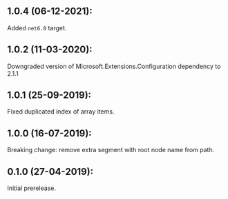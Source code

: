 ## 1.0.4 (06-12-2021):

Added `net6.0` target.

## 1.0.2 (11-03-2020):

Downgraded version of Microsoft.Extensions.Configuration dependency to 2.1.1

## 1.0.1 (25-09-2019):

Fixed duplicated index of array items.

## 1.0.0 (16-07-2019):

Breaking change: remove extra segment with root node name from path.

## 0.1.0 (27-04-2019): 

Initial prerelease.